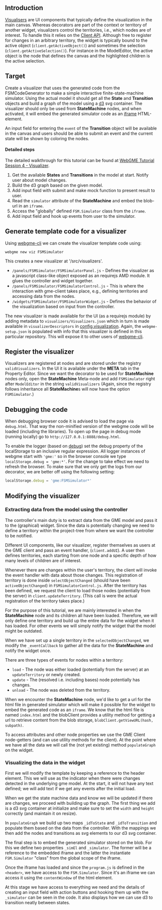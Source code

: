 ## Introduction
[Visualisers](https://github.com/webgme/webgme/wiki/GME-Visualizers) are UI components that typically define the visualization in the 
main canvas. Whereas decorators are part of the context or territory of another widget, visualizers control the territories, i.e., which 
nodes are of interest. To handle this it relies on the [Client API](https://github.com/webgme/webgme/wiki/GME-Client-API#loadingwatching-ie-listening-on-changes-nodes).
Although free to register for changes in an arbitrary territory, the widget is typically bound to the active object (`client.getActiveObject()`) and
sometimes the selection (`client.getActiveSelection()`). For instance in the ModelEditor, the active object is the node that defines the canvas and the highlighted children is the
active selection.

## Target
Create a visualizer that uses the generated code from the FSMCodeGenerator to make a simple interactive finite-state-machine simulator.
Using the actual model it should get all the **State** and **Transition** objects and build a graph of the model using a [d3](https://d3js.org/) svg container.
The visualizer should only be used from **StateMachine** nodes, and when activated, it will embed the generated simulator code as an
[iframe](https://developer.mozilla.org/en-US/docs/Web/HTML/Element/iframe) HTML-element.

An input field for entering the `event` of the **Transition** object will be available in the canvas and users should be able to submit an event and the current state will be
shown by coloring the nodes.

#### Detailed steps

The detailed walkthrough for this tutorial can be found at [WebGME Tutorial Session 4 - Visualizer](https://www.youtube.com/watch?v=pV4BIBrKrwo).

1. Get the available **States** and **Transitions** in the model at start. Notify user about model changes.
2. Build the d3 graph based on the given model.
3. Add input field with submit and make mock function to present result to user.
4. Read the `simulator` attribute of the **StateMachine** and embed the blob-url in an `iframe`.
5. Access the "globally" defined `FSM.Simulator` class from the `iframe`.
6. Add input field and hook up events from user to the simulator.

## Generate template code for a visualizer
Using [webgme-cli](https://github.com/webgme/webgme-cli) we can create the visualizer template code using:
 ```
 webgme new viz FSMSimulator
 ```
This creates a new visualizer at '/src/visualizers'. 
- `/panels/FSMSimulator/FSMSimulatorPanel.js` - Defines the visualizer as a javascript class-like object exposed as an requirejs AMD module. It glues the controller and widget together.
- `/panels/FSMSimulator/FSMSimulatorControl.js` - This is where the interaction with gme-client takes place, e.g., defining territories and accessing data from the nodes.
- `/widgets/FSMSimulator/FSMSimulatorWidget.js` - Defines the behavior of the visualization based on input from the controller.

The new visualizer is made available for the UI (as a requirejs module) by adding metadata to `visualizers/Visualizers.json` which in turn is 
made available in `visualizerDescriptors` in [config.visualization](https://github.com/webgme/webgme/tree/master/config#visualization).
Again, the `webgme-setup.json` is populated with info that this visualizer is defined in this particular repository. This will expose it to other users of [webgme-cli](https://github.com/webgme/webgme-cli).

## Register the visualizer
Visualizers are registered at nodes and are stored under the registry `validVisualizers`. In the UI it is available under the **META** tab in the Property Editor.
Since we want the decorator to be used for **StateMachine** nodes only, open the **StateMachine** Meta-node and add `FSMSimulator` right after `ModelEditor` in the string `validVisualizers`
(Again, since the registry follows inheritance all **StateMachine**s will now have the option `FSMSimulator`.)

## Debugging the code
When debugging browser code it is advised to load the page via `debug.html`. That way the non-minified version of the webgme code will be loaded (including the libraries).
To open up the page in debug mode (running locally) go to `http://127.0.0.1:8888/debug.html`.

To enable the logger (based on [debug](https://github.com/visionmedia/debug)) set the debug property of the localStorage to an inclusive regular expression. 
All logger instances of webgme start with `'gme:'` so in the browser console we type `localStorage.debug = 'gme:*'`. For the change to take effect we need to refresh the browser. 
To make sure that we only get the logs from our decorator, we are better off using the following setting:

```javascript
localStorage.debug = 'gme:FSMSimulator*'
```

## Modifying the visualizer

### Extracting data from the model using the controller
The controller's main duty is to extract data from the GME model and pass it to the (graphical) widget. Since the data is potentially changing we need to
define a territory within the project-tree from where we want the controller to be notified.


Different UI components, like our visualizer, register themselves as users at the GME client and pass an event handler, (`client.addUI`). A user then defines territories, each starting from one node
and a specific depth of how many levels of children are of interest.

Whenever there are changes within the user's territory, the client will invoke the event handler
with data about those changes. This registration of territory is done inside `selectObjectChanged` (should have been `activeObjectChanged`) in `FSMSimulatorControl.js`.
After the territory has been defined, we request the client to load those nodes (potentially from the server) in `client.updateTerritory`.
(This call is were the actual registration of the territory takes place.)

For the purpose of this tutorial, we are mainly interested in when the **StateMachine** node and its children all have been loaded. Therefore, we will only define one territory
and build up the entire data for the widget when it has loaded. For other events we will simply notify the widget that the model might be outdated.

When we have set up a single territory in the `selectedObjectChanged`, we modify the `_eventCallback` to gather all the data for the **StateMachine** and notify the
widget once.

There are three types of events for nodes within a territory:

- `load` - The node was either loaded (potentially from the server) at an `updateTerritory` or newly created.
- `update` - The (resolved i.e. including bases) node potentially has changes.
- `unload` - The node was deleted from the territory.

When we encounter the **StateMachine** node, we'd like to get a url for the html file in generated simulator which will make it possible for the
widget to embed the generated code as an `iframe`. We know that the html file is named `index.html` and the blobClient provides a
utility method for getting a url to retrieve content from the blob storage, `blobClient.getViewURL(hash, subpath)`.

To access attributes and other node properties we use the GME Client node-getters (and can use utility methods for the client).
At the point where we have all the data we will call the (not yet existing) method `populateGraph` on the widget.

### Visualizing the data in the widget
First we will modify the template by keeping a reference to the header element. This we will use as the indicator when there were
changes detected in the underlying gme model. At the start, it will not have any text defined; we will add text if we get any events after the initial load.

When we get the state machine data and know we will be updated if there are changes, we proceed with building up the graph.
The first thing we add is a d3 svg container at initialize and make sure to set the `width` and `height` correctly (and maintain it
on resize).

In `populateGraph` we build up two maps `_idToState` and `_idToTransition` and populate them based on the data from the controller.
With the mappings we then add the nodes and transitions as svg elements to our d3 svg container.

The final step is to embed the generated simulator stored on the blob. For this we define two properties `_simEl` and `_simulator`. The former
will be a reference to the embedded iframe and the latter the instantiate `FSM.Simulator` "class" from the global scope of the iframe.

Once the iframe has loaded and since the `program.js` is defined in the `<header>`, we have access to the `FSM.Simulator`. Since it's an iframe
we can access it using the `contentWindow` of the html element.

At this stage we have access to everything we need and the details of creating an input field with action buttons and hooking them up
with the `_simulator` can be seen in the code. It also displays how we can use d3 to transition neatly between states.

